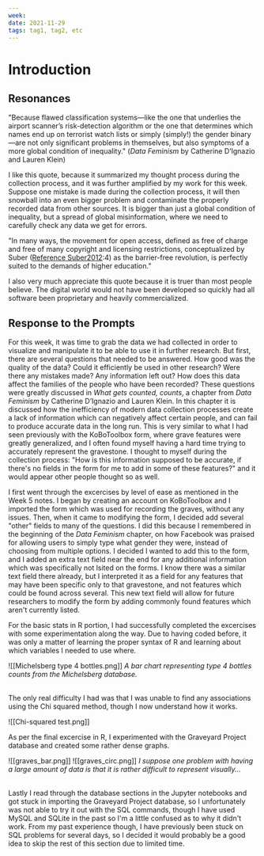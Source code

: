 ```yaml
---
week:
date: 2021-11-29
tags: tag1, tag2, etc
---
```


# Introduction 

## Resonances
"Because flawed classification systems—like the one that underlies the airport scanner’s risk-detection algorithm or the one that determines which names end up on terrorist watch lists or simply (simply!) the gender binary—are not only significant problems in themselves, but also symptoms of a more global condition of inequality."  (*Data Feminism* by Catherine D’Ignazio and Lauren Klein)

I like this quote, because it summarized my thought process during the collection process, and it was further amplified by my work for this week. Suppose one mistake is made during the collection process, it will then snowball into an even bigger problem and contaminate the properly recorded data from other sources. It is bigger than just a global condition of inequality, but a spread of global misinformation, where we need to carefully check any data we get for errors.

"In many ways, the movement for open access, defined as free of charge and free of many copyright and licensing restrictions, conceptualized by Suber ([Reference Suber2012](https://www.cambridge.org/core/journals/advances-in-archaeological-practice/article/teaching-open-science-published-data-and-digital-literacy-in-archaeology-classrooms/8404682E019727CCF43416B81E4E9092#ref041):4) as the barrier-free revolution, is perfectly suited to the demands of higher education."

I also very much appreciate this quote because it is truer than most people believe. The digital world would not have been developed so quickly had all software been proprietary and heavily commercialized.


## Response to the Prompts

For this week, it was time to grab the data we had collected in order to visualize and manipulate it to be able to use it in further research. But first, there are several questions that needed to be answered. How good was the quality of the data? Could it efficiently be used in other research? Were there any mistakes made? Any information left out? How does this data affect the families of the people who have been recorded? These questions were greatly discussed in *What gets counted, counts*, a chapter from *Data Feminism* by Catherine D’Ignazio and Lauren Klein. In this chapter it is discussed how the inefficiency of modern data collection processes create a lack of information which can negatively affect certain people, and can fail to produce accurate data in the long run. This is very similar to what I had seen previously with the KoBoToolbox form, where grave features were greatly generalized, and I often found myself having a hard time trying to accurately represent the gravestone. I thought to myself during the collection process: "How is this information supposed to be accurate, if there's no fields in the form for me to add in some of these features?" and it would appear other people thought so as well.

I first went through the excercises by level of ease as mentioned in the Week 5 notes. I began by creating an account on KoBoToolbox and I imported the form which was used for recording the graves, without any issues. Then, when it came to modifying the form, I decided add several "other" fields to many of the questions. I did this because I remembered in the beginning of the *Data Feminism* chapter, on how Facebook was praised for allowing users to simply type what gender they were, instead of choosing from multiple options. I decided I wanted to add this to the form, and I added an extra text field near the end for any additional information which was specifically not lsited on the forms. I know there was a similar text field there already, but I interpreted it as a field for any features that may have been specific only to that gravestone, and not features which could be found across several. This new text field will allow for future researchers to modify the form by adding commonly found features which aren't currently listed.


For the basic stats in R portion, I had successfully completed the excercises with some experimentation along the way. Due to having coded before, it was only a matter of learning the proper syntax of R and learning about which variables I needed to use where. 

![[Michelsberg type 4 bottles.png]]
*A bar chart representing type 4 bottles counts from the Michelsberg database.*

<br>
The only real difficulty I had was that I was unable to find any associations using the Chi squared method, though I now understand how it works.

![[Chi-squared test.png]]


As per the final excercise in R, I experimented with the Graveyard Project database and created some rather dense graphs.

![[graves_bar.png]]
![[graves_circ.png]]
*I suppose one problem with having a large amount of data is that it is rather difficult to represent visually...*

<br>
Lastly I read through the database sections in the Jupyter notebooks and got stuck in importing the Graveyard Project database, so I unfortunately was not able to try it out with the SQL commands, though I have used MySQL and SQLite in the past so I'm a little confused as to why it didn't work. From my past experience though, I have previously been stuck on SQL problems for several days, so I decided it would probably be a good idea to skip the rest of this section due to limited time.